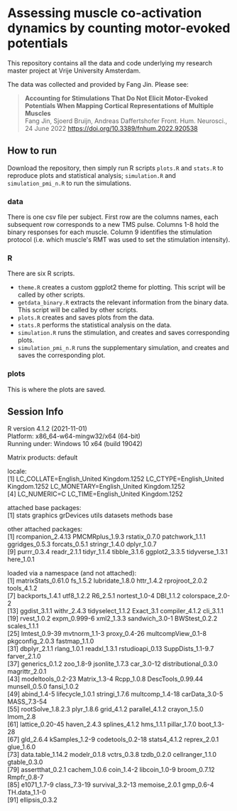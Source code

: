 # Assessing muscle co-activation dynamics by counting motor-evoked potentials

This repository contains all the data and code underlying my research master project at Vrije University Amsterdam.

The data was collected and provided by Fang Jin. Please see:

> __Accounting for Stimulations That Do Not Elicit Motor-Evoked Potentials When Mapping Cortical Representations of Multiple Muscles__  
> Fang Jin, Sjoerd Bruijn, Andreas Daffertshofer
> Front. Hum. Neurosci., 24 June 2022
> https://doi.org/10.3389/fnhum.2022.920538

## How to run

Download the repository, then simply run R scripts `plots.R` and `stats.R` to reproduce plots and statistical analysis; `simulation.R` and `simulation_pmi_n.R` to run the simulations. 

### data

There is one csv file per subject. First row are the columns names, each subsequent row corresponds to a new TMS pulse. Columns 1-8 hold the binary responses for each muscle. Column 9 identifies the stimulation protocol (i.e. which muscle's RMT was used to set the stimulation intensity).

### R

There are six R scripts.

- `theme.R` creates a custom ggplot2 theme for plotting. This script will be called by other scripts. 
- `getdata_binary.R` extracts the relevant information from the binary data. This script will be called by other scripts.
- `plots.R` creates and saves plots from the data. 
- `stats.R` performs the statistical analysis on the data. 
- `simulation.R` runs the stimulation, and creates and saves corresponding plots. 
- `simulation_pmi_n.R` runs the supplementary simulation, and creates and saves the corresponding plot. 

### plots

This is where the plots are saved. 

## Session Info

R version 4.1.2 (2021-11-01)  
Platform: x86_64-w64-mingw32/x64 (64-bit)  
Running under: Windows 10 x64 (build 19042)  

Matrix products: default  

locale:  
[1] LC_COLLATE=English_United Kingdom.1252  LC_CTYPE=English_United Kingdom.1252    LC_MONETARY=English_United Kingdom.1252  
[4] LC_NUMERIC=C                            LC_TIME=English_United Kingdom.1252    

attached base packages:  
[1] stats     graphics  grDevices utils     datasets  methods   base     

other attached packages:  
 [1] rcompanion_2.4.13 PMCMRplus_1.9.3   rstatix_0.7.0     patchwork_1.1.1   ggridges_0.5.3    forcats_0.5.1     stringr_1.4.0     dplyr_1.0.7      
 [9] purrr_0.3.4       readr_2.1.1       tidyr_1.1.4       tibble_3.1.6      ggplot2_3.3.5     tidyverse_1.3.1   here_1.0.1       

loaded via a namespace (and not attached):  
 [1] matrixStats_0.61.0   fs_1.5.2             lubridate_1.8.0      httr_1.4.2           rprojroot_2.0.2      tools_4.1.2         
 [7] backports_1.4.1      utf8_1.2.2           R6_2.5.1             nortest_1.0-4        DBI_1.1.2            colorspace_2.0-2    
[13] ggdist_3.1.1         withr_2.4.3          tidyselect_1.1.2     Exact_3.1            compiler_4.1.2       cli_3.1.1           
[19] rvest_1.0.2          expm_0.999-6         xml2_1.3.3           sandwich_3.0-1       BWStest_0.2.2        scales_1.1.1        
[25] lmtest_0.9-39        mvtnorm_1.1-3        proxy_0.4-26         multcompView_0.1-8   pkgconfig_2.0.3      fastmap_1.1.0       
[31] dbplyr_2.1.1         rlang_1.0.1          readxl_1.3.1         rstudioapi_0.13      SuppDists_1.1-9.7    farver_2.1.0        
[37] generics_0.1.2       zoo_1.8-9            jsonlite_1.7.3       car_3.0-12           distributional_0.3.0 magrittr_2.0.1      
[43] modeltools_0.2-23    Matrix_1.3-4         Rcpp_1.0.8           DescTools_0.99.44    munsell_0.5.0        fansi_1.0.2         
[49] abind_1.4-5          lifecycle_1.0.1      stringi_1.7.6        multcomp_1.4-18      carData_3.0-5        MASS_7.3-54         
[55] rootSolve_1.8.2.3    plyr_1.8.6           grid_4.1.2           parallel_4.1.2       crayon_1.5.0         lmom_2.8            
[61] lattice_0.20-45      haven_2.4.3          splines_4.1.2        hms_1.1.1            pillar_1.7.0         boot_1.3-28         
[67] gld_2.6.4            kSamples_1.2-9       codetools_0.2-18     stats4_4.1.2         reprex_2.0.1         glue_1.6.0          
[73] data.table_1.14.2    modelr_0.1.8         vctrs_0.3.8          tzdb_0.2.0           cellranger_1.1.0     gtable_0.3.0        
[79] assertthat_0.2.1     cachem_1.0.6         coin_1.4-2           libcoin_1.0-9        broom_0.7.12         Rmpfr_0.8-7         
[85] e1071_1.7-9          class_7.3-19         survival_3.2-13      memoise_2.0.1        gmp_0.6-4            TH.data_1.1-0       
[91] ellipsis_0.3.2
